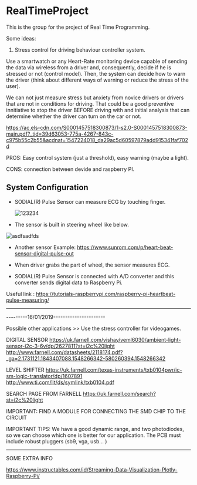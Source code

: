 # RealTimeProject
This is the group for the project of Real Time Programming.

Some ideas:

1. Stress control for driving behaviour controller system.

Use a smartwatch or any Heart-Rate monitoring device capable of sending the data via wireless from a driver and, consequently, decide if he is stressed or not (control model). Then, the system can decide how to warn the driver (think about different ways of warning or reduce the stress of the user). 

We can not just measure stress but anxiety from novice drivers or drivers that are not in conditions for driving. That could be a good preventive innitiative to stop the driver BEFORE driving with and initial analysis that can determine whether the driver can turn on the car or not.  

https://ac.els-cdn.com/S0001457518300873/1-s2.0-S0001457518300873-main.pdf?_tid=39d63053-775a-4267-843c-c975b55c2b55&acdnat=1547224018_da29ac5d60597879add915341faf702d

PROS: Easy control system (just a threshold), easy warning (maybe a light).

CONS: connection between devide and raspberry PI.

## System Configuration
  
- SODIAL(R) Pulse Sensor can measure ECG by touching finger. 
 
  ![123234](https://user-images.githubusercontent.com/46483800/51086736-2c4c7780-1742-11e9-94d0-ce5760728c73.JPG)
  
-  The sensor is built in steering wheel like below.

![asdfsadfds](https://user-images.githubusercontent.com/46483800/51086779-b1379100-1742-11e9-9c3c-06a60248d4dc.JPG)

- Another sensor Example:
https://www.sunrom.com/p/heart-beat-sensor-digital-pulse-out

- When driver grabs the part of wheel, the sensor measures ECG. 

- SODIAL(R) Pulse Sensor is connected with A/D converter and this converter sends digital data to Raspberry Pi. 

Useful link : https://tutorials-raspberrypi.com/raspberry-pi-heartbeat-pulse-measuring/

------------------------------------------------

---------16/01/2019----------------------

Possible other applications >> Use the stress controller for videogames.

DIGITAL SENSOR 
https://uk.farnell.com/vishay/veml6030/ambient-light-sensor-i2c-3-6v/dp/2627811?st=i2c%20light
http://www.farnell.com/datasheets/2118174.pdf?_ga=2.1731121.1843407088.1548266342-580260394.1548266342

LEVEL SHIFTER 
https://uk.farnell.com/texas-instruments/txb0104pwr/ic-sm-logic-translator/dp/1607891
http://www.ti.com/lit/ds/symlink/txb0104.pdf

SEARCH PAGE FROM FARNELL 
https://uk.farnell.com/search?st=i2c%20light

IMPORTANT: FIND A MODULE FOR CONNECTING THE SMD CHIP TO THE CIRCUIT

IMPORTANT TIPS:
  We have a good dynamic range, and two photodiodes, so we can choose which one is better for our application. 
  The PCB must include robust pluggers (sb9, vga, usb... )

-----------------------------------
SOME EXTRA INFO

https://www.instructables.com/id/Streaming-Data-Visualization-Plotly-Raspberry-Pi/


